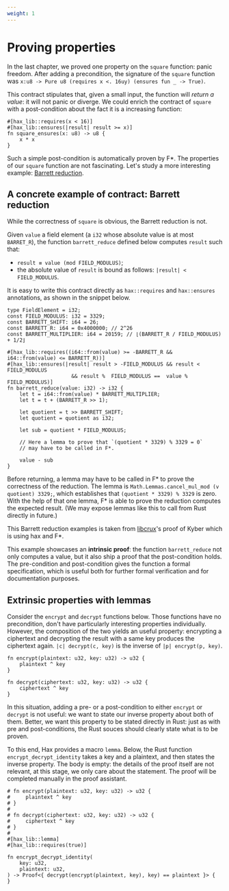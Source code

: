 ```yaml
---
weight: 1
---
```


# Proving properties

In the last chapter, we proved one property on the `square` function:
panic freedom. After adding a precondition, the signature of the
`square` function was `x:u8 -> Pure u8 (requires x <. 16uy) (ensures fun _ -> True)`.

This contract stipulates that, given a small input, the function will
_return a value_: it will not panic or diverge. We could enrich the
contract of `square` with a post-condition about the fact it is a
increasing function:

``` {.rust .playable}
#[hax_lib::requires(x < 16)]
#[hax_lib::ensures(|result| result >= x)]
fn square_ensures(x: u8) -> u8 {
    x * x
}
```

Such a simple post-condition is automatically proven by F\*. The
properties of our `square` function are not fascinating. Let's study a
more interesting example: [Barrett reduction](https://en.wikipedia.org/wiki/Barrett_reduction).

## A concrete example of contract: Barrett reduction

While the correctness of `square` is obvious, the Barrett reduction is
not.

Given `value` a field element (a `i32` whose absolute value is at most
`BARRET_R`), the function `barrett_reduce` defined below computes
`result` such that:

- `result ≡ value (mod FIELD_MODULUS)`;
- the absolute value of `result` is bound as follows:
  `|result| < FIELD_MODULUS`.

It is easy to write this contract directly as `hax::requires` and
`hax::ensures` annotations, as shown in the snippet below.

```{.rust .playable}
type FieldElement = i32;
const FIELD_MODULUS: i32 = 3329;
const BARRETT_SHIFT: i64 = 26;
const BARRETT_R: i64 = 0x4000000; // 2^26
const BARRETT_MULTIPLIER: i64 = 20159; // ⌊(BARRETT_R / FIELD_MODULUS) + 1/2⌋

#[hax_lib::requires((i64::from(value) >= -BARRETT_R && i64::from(value) <= BARRETT_R))]
#[hax_lib::ensures(|result| result > -FIELD_MODULUS && result < FIELD_MODULUS
                     && result %  FIELD_MODULUS ==  value % FIELD_MODULUS)]
fn barrett_reduce(value: i32) -> i32 {
    let t = i64::from(value) * BARRETT_MULTIPLIER;
    let t = t + (BARRETT_R >> 1);

    let quotient = t >> BARRETT_SHIFT;
    let quotient = quotient as i32;

    let sub = quotient * FIELD_MODULUS;

    // Here a lemma to prove that `(quotient * 3329) % 3329 = 0`
    // may have to be called in F*.

    value - sub
}
```

<!-- Note that we call to `cancel_mul_mod`, a lemma: in Rust, this have no
effect, but in F*, that establishes that `(quotient * 3329) % 3329` is
zero. -->

Before returning, a lemma may have to be called in F* to prove the correctness
of the reduction.
The lemma is `Math.Lemmas.cancel_mul_mod (v quotient) 3329;`, which establishes
that `(quotient * 3329) % 3329` is zero.
With the help of that one lemma, F\* is able to prove the
reduction computes the expected result.
(We may expose lemmas like this to call from Rust directly in future.)

This Barrett reduction examples is taken from
[libcrux](https://github.com/cryspen/libcrux/tree/main)'s proof of
Kyber which is using hax and F\*.

This example showcases an **intrinsic proof**: the function
`barrett_reduce` not only computes a value, but it also ship a proof
that the post-condition holds. The pre-condition and post-condition
gives the function a formal specification, which is useful both for
further formal verification and for documentation purposes.

## Extrinsic properties with lemmas

Consider the `encrypt` and `decrypt` functions below. Those functions
have no precondition, don't have particularly interesting properties
individually. However, the composition of the two yields an useful
property: encrypting a ciphertext and decrypting the result with a
same key produces the ciphertext again. `|c| decrypt(c, key)` is the
inverse of `|p| encrypt(p, key)`.

```{.rust .playable}
fn encrypt(plaintext: u32, key: u32) -> u32 {
    plaintext ^ key
}

fn decrypt(ciphertext: u32, key: u32) -> u32 {
    ciphertext ^ key
}
```

In this situation, adding a pre- or a post-condition to either
`encrypt` or `decrypt` is not useful: we want to state our inverse
property about both of them. Better, we want this property to be
stated directly in Rust: just as with pre and post-conditions, the
Rust souces should clearly state what is to be proven.

To this end, Hax provides a macro `lemma`. Below, the Rust function
`encrypt_decrypt_identity` takes a key and a plaintext, and then
states the inverse property. The body is empty: the details of the
proof itself are not relevant, at this stage, we only care about the
statement. The proof will be completed manually in the proof
assistant.

```{.rust .playable}
# fn encrypt(plaintext: u32, key: u32) -> u32 {
#     plaintext ^ key
# }
# 
# fn decrypt(ciphertext: u32, key: u32) -> u32 {
#     ciphertext ^ key
# }
# 
#[hax_lib::lemma]
#[hax_lib::requires(true)]

fn encrypt_decrypt_identity(
    key: u32,
    plaintext: u32,
) -> Proof<{ decrypt(encrypt(plaintext, key), key) == plaintext }> {
}
```
